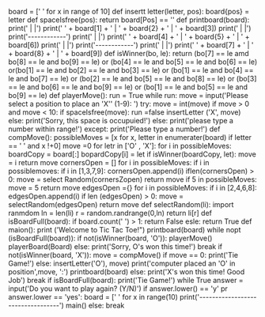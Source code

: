 board = [' ' for x in range of 10]
def insertt letter(letter, pos):
board{pos} = letter
def spaceIsfree(pos):
return board[Pos] == ''
def printboard(board):
print('   |   |')
print(' ' + board[1] + ' | ' + board{2} + ' | ' + board[3])
print('   |   |')
print('------------')
print('   |   |')
print(' ' + board[4] + ' | ' + board{5} + ' | ' + board[6])
print('   |   |')
print('------------')
print('   |   |')
print(' ' + board[7] + ' | ' + board{8} + ' | ' + board[9])
def isWinner(bo, le):
return (bo[7] == le amd bo[8] == le and bo[9] == le) or (bo[4] == le and bo[5] == le and bo[6] == le) or(bo[1] == le and bo[2] == le and bo[3] == le) or (bo[1] == le and bo[4] == le and bo[7] == le) or (bo[2] == le and bo[5] == le and bo[8] == le) or (bo[3] == le and bo[6] == le and bo[9] == le) or (bo[1] == le and bo[5] == le and bo[9] == le) 
def playerMove():
run = True
while run:
move = input('Please select a position to place an \'X'\' (1-9): ')
try:
move = int(move)
if move > 0 and move < 10:
if spaceIsfree(move):
run =false
insertLetter ('X', move)
else:
print('Sorry, this space is occupuied!')
else:
print('please type a number within range!')
except:
print('Please type a number!')
def compMove(): 
possibleMoves = [x for x, letter in enumerater(board) if letter == ' ' and x !+0] move =0
for letr in ['O' , 'X']:
for i in possibleMoves:
boardCopy = board[:] 
bopardCopy[i] = let
if isWinner(boardCopy, let):
move = i
return move
cornersOpen = []
for i in possibleMoves:
if i in possiblemoves:
if i in [1,3,7,9]:
cornersOpen.append(i)
iflen(cornersOpen) > 0:
move = select Random(cornersZopen)
return move
if 5 in possibleMoves:
move = 5
return move
edgesOpen ={}
for i in possibleMoves:
if i in [2,4,6,8]:
edgesOpen.append(i)
if len (edgesOpen) > 0:
move = selectRandom(edgesOpen)
return move 
def selectRandom(li):
import ranmdom
ln = len(li)
r = random.randrange(0,ln)
return li[r]
def isBoardFull(board):
if board.count(' ') > 1:
return False
esle:
return True
def maion():
print ('Welcome to Tic Tac Toe!")
printboard(board)
while nopt (isBoardFull(board)):
if not(isWinner(board, 'O')):
playerMove()
playerBoard(Board)
else:
print('Sorry, O\'s won this time!')
break 
if not(isWinner(board, 'X')):
move = compMove()
if move == 0:
print('Tie Game!')
else:
insertLetter('O'), move)
print('computer placed an \'O\' in position',move, ':')
printboard(board)
else:
print('X\'s won this time! Good Job')
break
if isBoardFull(board):
print('Tie Game!')
while True 
answer = input('Do you want to play again? (Y/N)')
if answer.lower() == 'y' pr answer.lower == 'yes':
board = [' ' for x in range(10)
print('----------------------------------')
main()
else:
break

